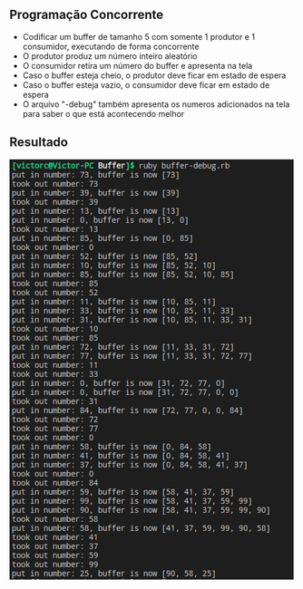 ## Programação Concorrente

- Codificar um buffer de tamanho 5 com somente 1 produtor e 1 consumidor, executando de forma concorrente
- O produtor produz um número inteiro aleatório
- O consumidor retira um número do buffer e apresenta na tela
- Caso o buffer esteja cheio, o produtor deve ficar em estado de espera
- Caso o buffer esteja vazio, o consumidor deve ficar em estado de espera
- O arquivo "-debug" também apresenta os numeros adicionados na tela para saber o que está acontecendo melhor

## Resultado

![Usando o buffer-debug](output.png?raw=true "Usando o buffer-debug")